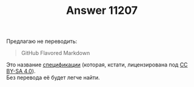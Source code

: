 ﻿---
title: "Answer 11207"
se.owner.user_id: 339283
se.owner.display_name: "nomnoms12"
se.owner.link: "https://ru.meta.stackoverflow.com/users/339283/nomnoms12"
se.answer_id: 11207
se.question_id: 11203
se.post_type: answer
se.is_accepted: False
---
<p>Предлагаю не переводить:</p>
<blockquote>
<p>GitHub Flavored Markdown</p>
</blockquote>
<p>Это название <a href="https://github.github.com/gfm/" rel="nofollow noreferrer">спецификации</a> (которая, кстати, лицензирована под <a href="https://creativecommons.org/licenses/by-sa/4.0/" rel="nofollow noreferrer">CC BY-SA 4.0</a>).<br />
Без перевода её будет легче найти.</p>
